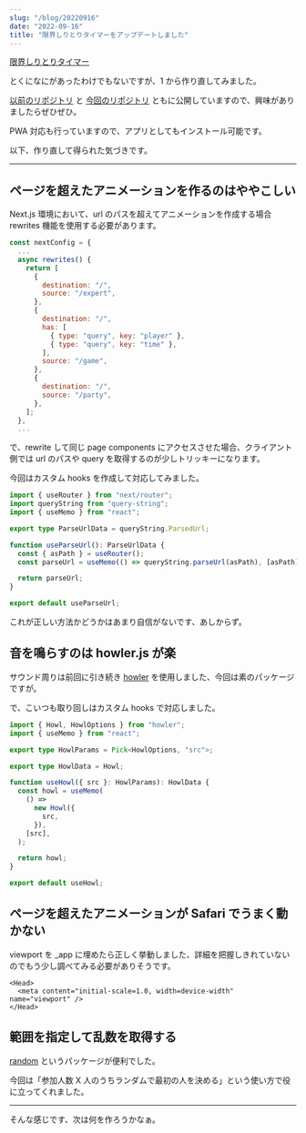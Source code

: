 ```yaml
---
slug: "/blog/20220916"
date: "2022-09-16"
title: "限界しりとりタイマーをアップデートしました"
---
```


[限界しりとりタイマー](https://siritori-timer.kkweb.io/)

とくになにがあったわけでもないですが、1 から作り直してみました。

[以前のリポジトリ](https://github.com/piro0919/siritori-timer) と [今回のリポジトリ](https://github.com/piro0919/siritori-timer2) ともに公開していますので、興味がありましたらぜひぜひ。

PWA 対応も行っていますので、アプリとしてもインストール可能です。

以下、作り直して得られた気づきです。

---

## ページを超えたアニメーションを作るのはややこしい

Next.js 環境において、url のパスを超えてアニメーションを作成する場合 rewrites 機能を使用する必要があります。

```js
const nextConfig = {
  ...
  async rewrites() {
    return [
      {
        destination: "/",
        source: "/expert",
      },
      {
        destination: "/",
        has: [
          { type: "query", key: "player" },
          { type: "query", key: "time" },
        ],
        source: "/game",
      },
      {
        destination: "/",
        source: "/party",
      },
    ];
  },
  ...
```

で、rewrite して同じ page components にアクセスさせた場合、クライアント側では url のパスや query を取得するのが少しトリッキーになります。

今回はカスタム hooks を作成して対応してみました。

```ts
import { useRouter } from "next/router";
import queryString from "query-string";
import { useMemo } from "react";

export type ParseUrlData = queryString.ParsedUrl;

function useParseUrl(): ParseUrlData {
  const { asPath } = useRouter();
  const parseUrl = useMemo(() => queryString.parseUrl(asPath), [asPath]);

  return parseUrl;
}

export default useParseUrl;
```

これが正しい方法かどうかはあまり自信がないです、あしからず。

## 音を鳴らすのは howler.js が楽

サウンド周りは前回に引き続き [howler](https://www.npmjs.com/package/howler) を使用しました、今回は素のパッケージですが。

で、こいつも取り回しはカスタム hooks で対応しました。

```ts
import { Howl, HowlOptions } from "howler";
import { useMemo } from "react";

export type HowlParams = Pick<HowlOptions, "src">;

export type HowlData = Howl;

function useHowl({ src }: HowlParams): HowlData {
  const howl = useMemo(
    () =>
      new Howl({
        src,
      }),
    [src],
  );

  return howl;
}

export default useHowl;
```

## ページを超えたアニメーションが Safari でうまく動かない

viewport を \_app に埋めたら正しく挙動しました、詳細を把握しきれていないのでもう少し調べてみる必要がありそうです。

```tsx
<Head>
  <meta content="initial-scale=1.0, width=device-width" name="viewport" />
</Head>
```

## 範囲を指定して乱数を取得する

[random](https://www.npmjs.com/package/random) というパッケージが便利でした。

今回は「参加人数 X 人のうちランダムで最初の人を決める」という使い方で役に立ってくれました。

---

そんな感じです、次は何を作ろうかなぁ。
